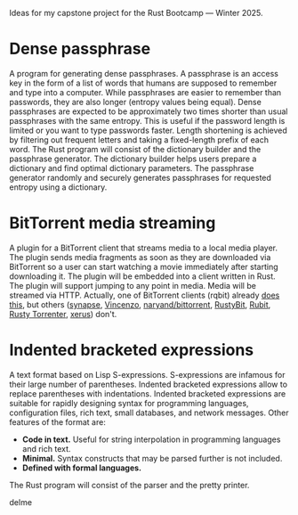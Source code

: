 Ideas for my capstone project for the Rust Bootcamp — Winter 2025.

# Dense passphrase

A program for generating dense passphrases.
A passphrase is an access key in the form of a list of words that humans are supposed to remember and type into a computer.
While passphrases are easier to remember than passwords, they are also longer (entropy values being equal).
Dense passphrases are expected to be approximately two times shorter than usual passphrases with the same entropy.
This is useful if the password length is limited or you want to type passwords faster.
Length shortening is achieved by filtering out frequent letters and taking a fixed-length prefix of each word.
The Rust program will consist of the dictionary builder and the passphrase generator.
The dictionary builder helps users prepare a dictionary and find optimal dictionary parameters.
The passphrase generator randomly and securely generates passphrases for requested entropy using a dictionary.

# BitTorrent media streaming

A plugin for a BitTorrent client that streams media to a local media player.
The plugin sends media fragments as soon as they are downloaded via BitTorrent
so a user can start watching a movie immediately after starting downloading it.
The plugin will be embedded into a client written in Rust.
The plugin will support jumping to any point in media.
Media will be streamed via HTTP.
Actually, one of BitTorrent clients (rqbit) already [does this](https://github.com/ikatson/rqbit#streaming-support),
but others
([synapse](https://github.com/Luminarys/synapse),
[Vincenzo](https://github.com/gabrieldemian/vincenzo),
[naryand/bittorrent](https://github.com/naryand/bittorrent),
[RustyBit](https://github.com/h33333333/rustybit),
[Rubit](https://github.com/spectre-xenon/rubit),
[Rusty Torrenter](https://github.com/ArloFilley/rusty_torrent#rusty-torrenter),
[xerus](https://gitlab.com/zenoxygen/xerus))
don't.

# Indented bracketed expressions

A text format based on Lisp S-expressions.
S-expressions are infamous for their large number of parentheses.
Indented bracketed expressions allow to replace parentheses with indentations.
Indented bracketed expressions are suitable for rapidly designing syntax for programming languages, configuration files, rich text, small databases, and network messages.
Other features of the format are:

- **Code in text.** Useful for string interpolation in programming languages and rich text.
- **Minimal.** Syntax constructs that may be parsed further is not included.
- **Defined with formal languages.**

The Rust program will consist of the parser and the pretty printer.

delme

